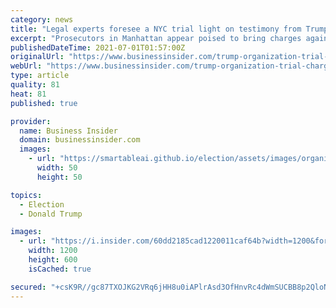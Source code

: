 ```yaml
---
category: news
title: "Legal experts foresee a NYC trial light on testimony from Trump Org. employees who'd otherwise invoke the 5th Amendment"
excerpt: "Prosecutors in Manhattan appear poised to bring charges against the Trump Organization. An indictment could raise the stakes for Trump."
publishedDateTime: 2021-07-01T01:57:00Z
originalUrl: "https://www.businessinsider.com/trump-organization-trial-charges-manhattan-da-vance-2021-6"
webUrl: "https://www.businessinsider.com/trump-organization-trial-charges-manhattan-da-vance-2021-6"
type: article
quality: 81
heat: 81
published: true

provider:
  name: Business Insider
  domain: businessinsider.com
  images:
    - url: "https://smartableai.github.io/election/assets/images/organizations/businessinsider.com-50x50.jpg"
      width: 50
      height: 50

topics:
  - Election
  - Donald Trump

images:
  - url: "https://i.insider.com/60dd2185cad1220011caf64b?width=1200&format=jpeg"
    width: 1200
    height: 600
    isCached: true

secured: "+csK9R//gc87TXOJKG2VRq6jHH8u0iAPlrAsd3OfHnvRc4dWmSUCBB8p2QloNPbYZaKt2u/bBD80EMwOJiKciPPkT8QDTdqI3kBrBGVn/6si1U33RC4U2tM2g+4k6cge0ZHMu/xJFJUfWCPzrGInVibAQ8lP8xFbJlMVKi5XevuYVxJb3J9NgDQrIpbaOJ5mIBqZZ50zvUIYEMM0TGDy0lCn4gbJ03pOwdckbVJtJbaTILc++R9fdj2gT+jUGN34OniISX13kNQNCqH6ztM6krMQubJSlsW1TEr8RRm5a/qAaho0sDyweUkVdQStHCoCczNPjK6gi0rX+/8qgjFDJ+X8+MWUBUge906gwYB8HwE=;T55Zglyda8ZFJnhipCy8UA=="
---
```


